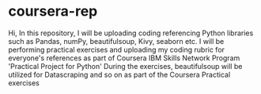 # coursera-rep
Hi, In this repository, I will be uploading coding referencing Python libraries such as Pandas, numPy, beautifulsoup, Kivy, seaborn etc.
I will be performing practical exercises and uploading my coding rubric for everyone's references as part of Coursera IBM Skills Network Program 'Practical Project for Python'
During the exercises, beautifulsoup will be utilized for Datascraping and so on as part of the Coursera Practical exercises
